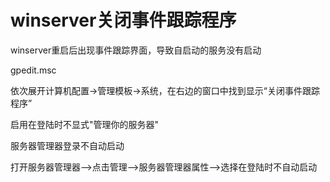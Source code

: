 # winserver关闭事件跟踪程序

 winserver重启后出现事件跟踪界面，导致自启动的服务没有启动

gpedit.msc

依次展开计算机配置→管理模板→系统，在右边的窗口中找到显示“关闭事件跟踪程序”

启用在登陆时不显式"管理你的服务器"



服务器管理器登录不自动启动

打开服务器管理器--&gt;点击管理--&gt;服务器管理器属性--&gt;选择在登陆时不自动启动

